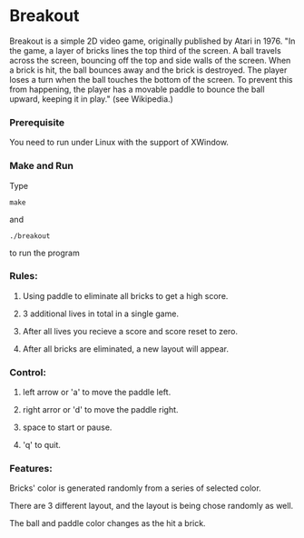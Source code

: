 # Breakout

Breakout is a simple 2D video game, originally published by Atari in 1976. "In the game, a layer of bricks lines the top third of the screen. A ball travels across the screen, bouncing off the top and side walls of the screen. When a brick is hit, the ball bounces away and the brick is destroyed. The player loses a turn when the ball touches the bottom of the screen. To prevent this from happening, the player has a movable paddle to bounce the ball upward, keeping it in play." (see Wikipedia.)

### Prerequisite

You need to run under Linux with the support of XWindow.

### Make and Run

Type

```
make
```

and

```
./breakout
```

to run the program

### Rules:

1. Using paddle to eliminate all bricks to get a high score.

2. 3 additional lives in total in a single game.

3. After all lives you recieve a score and score reset to zero.

4. After all bricks are eliminated, a new layout will appear.

### Control:

1. left arrow or 'a' to move the paddle left.

2. right arror or 'd' to move the paddle right.

3. space to start or pause.

4. 'q' to quit.

### Features:

Bricks' color is generated randomly from a series of selected color.

There are 3 different layout, and the layout is being chose randomly as well.

The ball and paddle color changes as the hit a brick.
